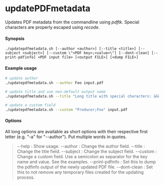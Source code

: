 # updatePDFmetadata
Updates PDF metadata from the commandline using *pdftk*. Special characters are properly escaped using *recode*.

#### Synopsis
	./updatepdfmetadata.sh [--author <author>] [--title <title>] [--subject <subject>] [--custom \"<PDF key>;<value>\"] [--dont-clean] [--print-pdfinfo] <PDF input file> [<output FILE>] [<dump FILE>]

#### Example usage
```bash
# update author
./updatepdfmetadata.sh --author Foo input.pdf

# update title and use non-default output name
./updatepdfmetadata.sh --title "Long title with special characters: äöü" input.pdf myoutput.pdf

# update a custom field
./updatepdfmetadata.sh --custom "Producer;Foo" input.pdf
```

#### Options

All long options are available as short options with their respective first letter (e.g. "-a" for "--author"). Put multiple words in quotes.

> --help : Show usage.
> --author : Change the author field.
> --title : Change the title field.
> --subject : Change the subject field.
> --custom : Change a custom field. Use a semicolon as separator for the key name and value. See the examples.
> --print-pdfinfo : Set this to dump the pdfinfo output of the newly updated PDF file.
> --dont-clean : Set this to not remove any temporary files created for the updating process.
